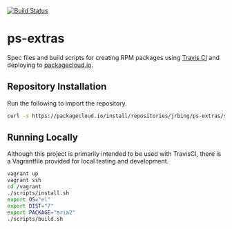 [![Build Status](https://travis-ci.org/jrbing/ps-extras.svg?branch=master)](https://travis-ci.org/jrbing/ps-extras)

ps-extras
=========

Spec files and build scripts for creating RPM packages using [Travis CI][travis] and deploying to [packagecloud.io][packagecloud].


## Repository Installation ##

Run the following to import the repository. 

```bash
curl -s https://packagecloud.io/install/repositories/jrbing/ps-extras/script.rpm.sh | sudo bash
```

## Running Locally ##

Although this project is primarily intended to be used with TravisCI, there is a Vagrantfile provided for local testing and development.

```bash
vagrant up
vagrant ssh
cd /vagrant
./scripts/install.sh
export OS="el"
export DIST="7"
export PACKAGE="aria2"
./scripts/build.sh
```

[packagecloud]:https://packagecloud.io/jrbing/ps-extras "https://packagecloud.io/jrbing/ps-extras"
[travis]:https://travis-ci.org/jrbing/ps-extras "https://travis-ci.org/jrbing/ps-extras"

